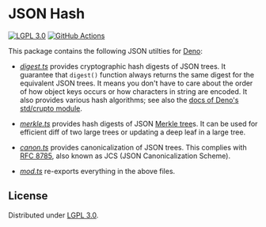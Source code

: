 <!-- deno-fmt-ignore-file -->

JSON Hash
=========

[![LGPL 3.0][License badge]](./LICENSE)
[![GitHub Actions][GitHub Actions status badge]][GitHub Actions]

This package contains the following JSON utilties for [Deno]:

 -  [*digest.ts*](./digest.ts) provides cryptographic hash digests of
    JSON trees.  It guarantee that `digest()` function always returns
    the same digest for the equivalent JSON trees.  It means you don't have to
    care about the order of how object keys occurs or how characters in string
    are encoded.  It also provides various hash algorithms; see also the [docs
    of Deno's std/crupto module][std/crypto].

 -  [*merkle.ts*](./merkle.ts) provides hash digests of JSON [Merkle tree]s.
    It can be used for efficient diff of two large trees or updating a deep
    leaf in a large tree.

 -  [*canon.ts*](./canon.ts) provides canonicalization of JSON trees.
    This complies with [RFC 8785], also known as JCS (JSON Canonicalization
    Scheme).

 -  [*mod.ts*](./mod.ts) re-exports everything in the above files.

[License badge]: https://img.shields.io/github/license/dahlia/json-hash
[GitHub Actions]: https://github.com/dahlia/json-hash/actions/workflows/test.yaml
[GitHub Actions status badge]: https://github.com/dahlia/json-hash/actions/workflows/test.yaml/badge.svg
[Deno]: https://deno.land/
[std/crypto]: https://deno.land/std@0.120.0/crypto#supported-algorithms
[Merkle tree]: https://en.wikipedia.org/wiki/Merkle_tree
[RFC 8785]: https://tools.ietf.org/html/rfc8785


License
-------

Distributed under [LGPL 3.0].

[LGPL 3.0]: https://www.gnu.org/licenses/lgpl-3.0.html